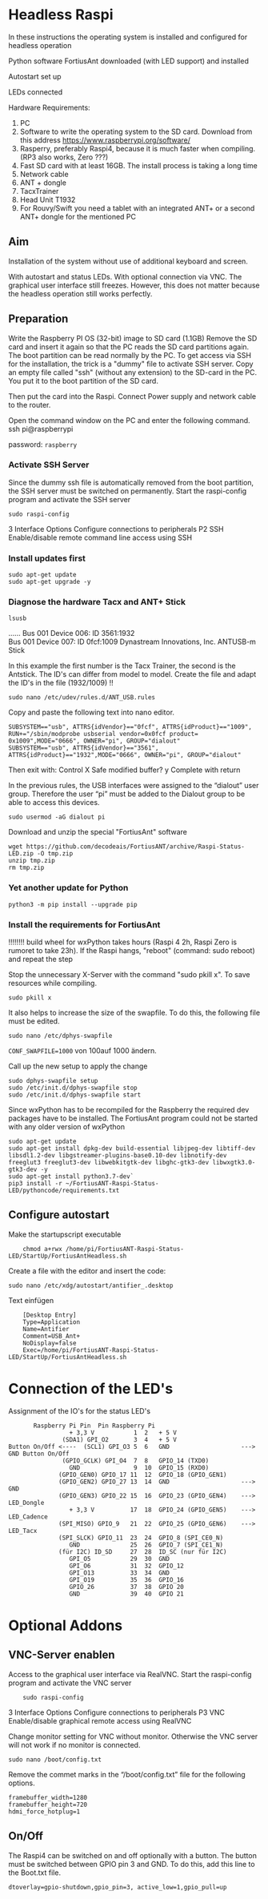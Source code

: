 
# Headless Raspi
In these instructions the operating system is installed and configured for headless operation

Python software FortiusAnt downloaded (with LED support) and installed

Autostart set up

LEDs connected

Hardware Requirements:
1. PC
1. Software to write the operating system to the SD card. Download from this address https://www.raspberrypi.org/software/
1. Rasperry, preferably Raspi4, because it is much faster when compiling. (RP3 also works, Zero ???)
1. Fast SD card with at least 16GB. The install process is taking a long time
1. Network cable
1. ANT + dongle
1. TacxTrainer
1. Head Unit T1932
1. For Rouvy/Swift you need a tablet with an integrated ANT+ or a second ANT+ dongle for the mentioned PC

## Aim
Installation of the system without use of additional keyboard and screen.

With autostart and status LEDs.
With optional connection via VNC.
The graphical user interface still freezes. However, this does not matter because the headless operation still works perfectly.

## Preparation
Write the Raspberry PI OS (32-bit) image to SD card (1.1GB)
Remove the SD card and insert it again so that the PC reads the SD card partitions again.
The boot partition can be read normally by the PC.
To get access via SSH for the installation, the trick is a "dummy" file to activate SSH server.
Copy an empty file called "ssh" (without any extension) to the SD-card in the PC. You put it to the boot partition of the SD card.

Then put the card into the Raspi. Connect Power supply and network cable to the router.


Open the command window on the PC and enter the following command.
    ssh pi@raspberrypi   

password: `raspberry`

### Activate SSH Server
Since the dummy ssh file is automatically removed from the boot partition, the SSH server must be switched on permanently.
Start the raspi-config program and activate the SSH server

    sudo raspi-config

3 Interface Options    Configure connections to peripherals
P2 SSH         Enable/disable remote command line access using SSH 

### Install updates first

    sudo apt-get update
    sudo apt-get upgrade -y

### Diagnose the hardware Tacx and ANT+ Stick

    lsusb

…...
Bus 001 Device 006: ID 3561:1932  
Bus 001 Device 007: ID 0fcf:1009 Dynastream Innovations, Inc. ANTUSB-m Stick



In this example the first number is the Tacx Trainer, the second is the Antstick. The ID's can differ from model to model.
Create the file and adapt the ID's in the file (1932/1009) !!

    sudo nano /etc/udev/rules.d/ANT_USB.rules

Copy and paste the following text into nano editor.

    SUBSYSTEM=="usb", ATTRS{idVendor}=="0fcf", ATTRS{idProduct}=="1009", RUN+="/sbin/modprobe usbserial vendor=0x0fcf product= 0x1009",MODE="0666", OWNER="pi", GROUP="dialout"
    SUBSYSTEM=="usb", ATTRS{idVendor}=="3561", ATTRS{idProduct}=="1932",MODE="0666", OWNER="pi", GROUP="dialout"

Then exit with: Control X
Safe modified buffer? y
Complete with return

In the previous rules, the USB interfaces were assigned to the “dialout” user group. Therefore the user “pi” must be added to the Dialout group to be able to access this devices.

    sudo usermod -aG dialout pi 

Download and unzip the special "FortiusAnt" software

    wget https://github.com/decodeais/FortiusANT/archive/Raspi-Status-LED.zip -O tmp.zip
    unzip tmp.zip
    rm tmp.zip

### Yet another update for Python

    python3 -m pip install --upgrade pip


### Install the requirements for FortiusAnt
!!!!!!!! build wheel for wxPython takes hours (Raspi 4 2h, Raspi Zero is rumoret to take 23h).
If the Raspi hangs, "reboot" (command: sudo reboot) and repeat the step


Stop the unnecessary X-Server with the command "sudo pkill x". To save resources while compiling.

    sudo pkill x

It also helps to increase the size of the swapfile.
To do this, the following file must be edited.

    sudo nano /etc/dphys-swapfile 

`CONF_SWAPFILE=1000`  von 100auf 1000 ändern.

Call up the new setup to apply the change

    sudo dphys-swapfile setup 
    sudo /etc/init.d/dphys-swapfile stop 
    sudo /etc/init.d/dphys-swapfile start 


Since wxPython has to be recompiled for the Raspberry the required dev packages have to be installed. The FortiusAnt program could not be started with any older version of wxPython

    sudo apt-get update
    sudo apt-get install dpkg-dev build-essential libjpeg-dev libtiff-dev libsdl1.2-dev libgstreamer-plugins-base0.10-dev libnotify-dev freeglut3 freeglut3-dev libwebkitgtk-dev libghc-gtk3-dev libwxgtk3.0-gtk3-dev -y
    sudo apt-get install python3.7-dev`
    pip3 install -r ~/FortiusANT-Raspi-Status-LED/pythoncode/requirements.txt 

## Configure autostart

Make the startupscript executable

        chmod a+rwx /home/pi/FortiusANT-Raspi-Status-LED/StartUp/FortiusAntHeadless.sh
    
Create a file with the editor and insert the code:

    sudo nano /etc/xdg/autostart/antifier_.desktop
 
Text einfügen
        
        [Desktop Entry]
        Type=Application
        Name=Antifier
        Comment=USB_Ant+
        NoDisplay=false
        Exec=/home/pi/FortiusANT-Raspi-Status-LED/StartUp/FortiusAntHeadless.sh

# Connection of the LED's
Assignment of the IO's for the status LED's
   
           Raspberry Pi Pin  Pin Raspberry Pi
                     + 3,3 V           1  2   + 5 V
                   (SDA1) GPI_O2       3  4   + 5 V
    Button On/Off <----  (SCL1) GPI_O3 5  6   GND                    ---> GND Button On/Off
                   (GPIO_GCLK) GPI_O4  7  8   GPIO_14 (TXD0)
                     GND               9  10  GPIO_15 (RXD0)
                  (GPIO_GEN0) GPIO_17 11  12  GPIO_18 (GPIO_GEN1)
                  (GPIO_GEN2) GPIO_27 13  14  GND                    ---> GND
                  (GPIO_GEN3) GPIO_22 15  16  GPIO_23 (GPIO_GEN4)    ---> LED_Dongle
                     + 3,3 V          17  18  GPIO_24 (GPIO_GEN5)    ---> LED_Cadence
                  (SPI_MISO) GPIO_9   21  22  GPIO_25 (GPIO_GEN6)    ---> LED_Tacx
                  (SPI_SLCK) GPIO_11  23  24  GPIO_8 (SPI_CE0_N)
                     GND              25  26  GPIO_7 (SPI_CE1_N)
                  (für I2C) ID_SD     27  28  ID_SC (nur für I2C)
                     GPI_O5           29  30  GND
                     GPI_O6           31  32  GPIO_12
                     GPI_O13          33  34  GND
                     GPI_O19          35  36  GPIO_16
                     GPIO_26          37  38  GPIO 20
                     GND              39  40  GPIO 21
    
  
# Optional Addons

## VNC-Server enablen
Access to the graphical user interface via RealVNC.
Start the raspi-config program and activate the VNC server

        sudo raspi-config

3 Interface Options    Configure connections to peripherals
P3 VNC         Enable/disable graphical remote access using RealVNC  

Change monitor setting for VNC without monitor. Otherwise the VNC server will not work if no monitor is connected.


    sudo nano /boot/config.txt
    
Remove the commet marks in the “/boot/config.txt” file for the following options.

    framebuffer_width=1280
    framebuffer_height=720
    hdmi_force_hotplug=1

## On/Off
The Raspi4 can be switched on and off optionally with a button.
The button must be switched between GPIO pin 3 and GND.
To do this, add this line to the Boot.txt file.

    dtoverlay=gpio-shutdown,gpio_pin=3, active_low=1,gpio_pull=up
